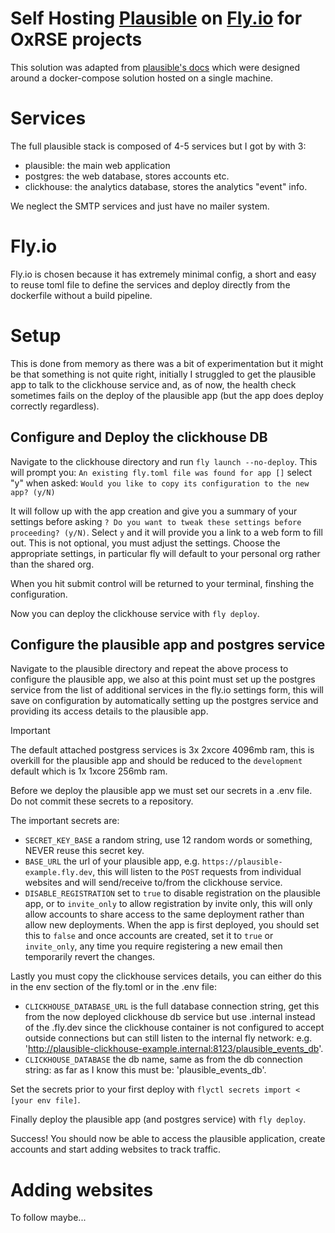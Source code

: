 # Self Hosting [Plausible](https://plausible.io/docs/self-hosting) on [Fly.io](https://fly.io/) for OxRSE projects

This solution was adapted from [plausible's docs](https://github.com/plausible/hosting) which were designed around a docker-compose solution hosted on a single machine.

# Services

The full plausible stack is composed of 4-5 services but I got by with 3:

- plausible: the main web application
- postgres: the web database, stores accounts etc.
- clickhouse: the analytics database, stores the analytics "event" info.

We neglect the SMTP services and just have no mailer system.

# Fly.io

Fly.io is chosen because it has extremely minimal config, a short and easy to reuse toml file to define the services and deploy directly from the dockerfile without a build pipeline.

# Setup

This is done from memory as there was a bit of experimentation but it might be that something is not quite right, initially I struggled to get the plausible app to talk to the clickhouse service and, as of now, the health check sometimes fails on the deploy of the plausible app (but the app does deploy correctly regardless).

## Configure and Deploy the clickhouse DB

Navigate to the clickhouse directory and run `fly launch --no-deploy`.
This will prompt you: `An existing fly.toml file was found for app []` select "y" when asked: `Would you like to copy its configuration to the new app? (y/N)`

It will follow up with the app creation and give you a summary of your settings before asking `? Do you want to tweak these settings before proceeding? (y/N)`.
Select `y` and it will provide you a link to a web form to fill out. This is not optional, you must adjust the settings.
Choose the appropriate settings, in particular fly will default to your personal org rather than the shared org.

When you hit submit control will be returned to your terminal, finshing the configuration.

Now you can deploy the clickhouse service with `fly deploy`.

## Configure the plausible app and postgres service

Navigate to the plausible directory and repeat the above process to configure the plausible app, we also at this point must set up the postgres service from the list of additional services in the fly.io settings form, this will save on configuration by automatically setting up the postgres service and providing its access details to the plausible app.

> [!IMPORTANT]  
> The default attached postgress services is 3x 2xcore 4096mb ram, this is overkill for the plausible app and should be reduced to the `development` default which is 1x 1xcore 256mb ram.

Before we deploy the plausible app we must set our secrets in a .env file. Do not commit these secrets to a repository.

The important secrets are:

- `SECRET_KEY_BASE` a random string, use 12 random words or something, NEVER reuse this secret key.
- `BASE_URL` the url of your plausible app, e.g. `https://plausible-example.fly.dev`, this will listen to the `POST` requests from individual websites and will send/receive to/from the clickhouse service.
- `DISABLE_REGISTRATION` set to `true` to disable registration on the plausible app, or to `invite_only` to allow registration by invite only, this will only allow accounts to share access to the same deployment rather than allow new deployments. When the app is first deployed, you should set this to `false` and once accounts are created, set it to `true` or `invite_only`, any time you require registering a new email then temporarily revert the changes.

Lastly you must copy the clickhouse services details, you can either do this in the env section of the fly.toml or in the .env file:

- `CLICKHOUSE_DATABASE_URL` is the full database connection string, get this from the now deployed clickhouse db service but use .internal instead of the .fly.dev since the clickhouse container is not configured to accept outside connections but can still listen to the internal fly network: e.g. 'http://plausible-clickhouse-example.internal:8123/plausible_events_db'.
- `CLICKHOUSE_DATABASE` the db name, same as from the db connection string: as far as I know this must be: 'plausible_events_db'.

Set the secrets prior to your first deploy with `flyctl secrets import < [your env file]`.

Finally deploy the plausible app (and postgres service) with `fly deploy`.

Success! You should now be able to access the plausible application, create accounts and start adding websites to track traffic.

# Adding websites

To follow maybe...
